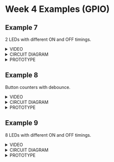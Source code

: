 # Week 4 Examples (GPIO)
## Example 7

2 LEDs with different ON and OFF timings.

<details>
<summary>VIDEO</summary>
[![Demo W4E7](https://res.cloudinary.com/marcomontalbano/image/upload/v1635089281/video_to_markdown/images/youtube--PbuyJPiJtcE-c05b58ac6eb4c4700831b2b3070cd403.jpg)](https://youtu.be/PbuyJPiJtcE "Demo W4E7")

<!-- blank line -->
<figure class="video_container">
  <iframe src="https://www.youtube.com/embed/enMumwvLAug" frameborder="0" allowfullscreen="true"> </iframe>
</figure>
<!-- blank line -->
</details>

<details>
<summary>CIRCUIT DIAGRAM</summary>
<img src="./Ex 7/Circuit Diagram.PNG">
</details>

<details>
<summary>PROTOTYPE</summary>
<img src="./Ex 7/Prototype.jpg">
</details>

## Example 8 

Button counters with debounce.

<details>
<summary>VIDEO</summary>
<img src="https://youtu.be/JJL-JmSL5pU">
</details>

<details>
<summary>CIRCUIT DIAGRAM</summary>
<img src="./Ex 8/Circuit Diagram.PNG">
</details>

<details>
<summary>PROTOTYPE</summary>
<img src="./Ex 8/Prototype.jpg">
</details>

## Example 9

8 LEDs with different ON and OFF timings.

<details>
<summary>VIDEO</summary>
<img src="https://youtu.be/OxGUM3Fc_LA">
</details>

<details>
<summary>CIRCUIT DIAGRAM</summary>
<img src="./Ex 9/Circuit Diagram.PNG">
</details>

<details>
<summary>PROTOTYPE</summary>
<img src="./Ex 9/Prototype.jpg">
</details>
